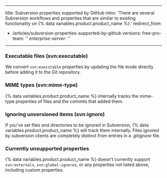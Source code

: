  ---
title: Subversion properties supported by GitHub
intro: 'There are several Subversion workflows and properties that are similar to existing functionality on {% data variables.product.product_name %}.'
redirect_from:
  - /articles/subversion-properties-supported-by-github
versions:
  free-pro-team: '*'
  enterprise-server: '*'
---

### Executable files (svn:executable)

We convert `svn:executable` properties by updating the file mode directly before adding it to the Git repository.

### MIME types (svn:mime-type)

{% data variables.product.product_name %} internally tracks the mime-type properties of files and the commits that added them.

### Ignoring unversioned items (svn:ignore)

If you've set files and directories to be ignored in Subversion, {% data variables.product.product_name %} will track them internally. Files ignored by subversion clients are completely distinct from entries in a *.gitignore* file.

### Currently unsupported properties

{% data variables.product.product_name %} doesn't currently support `svn:externals`, `svn:global-ignores`, or any properties not listed above, including custom properties.
